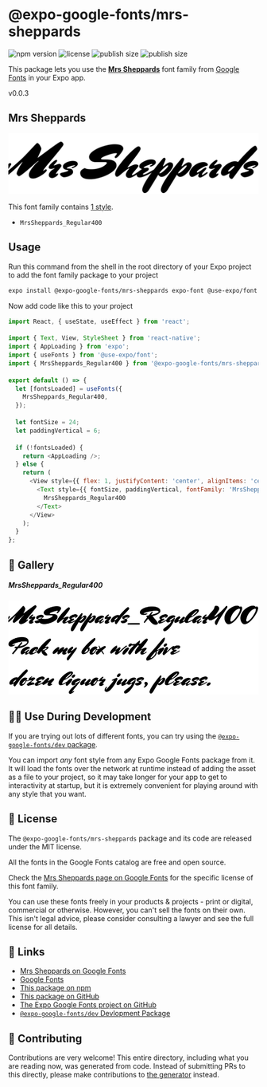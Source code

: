 # @expo-google-fonts/mrs-sheppards

![npm version](https://flat.badgen.net/npm/v/@expo-google-fonts/mrs-sheppards)
![license](https://flat.badgen.net/github/license/expo/google-fonts)
![publish size](https://flat.badgen.net/packagephobia/install/@expo-google-fonts/mrs-sheppards)
![publish size](https://flat.badgen.net/packagephobia/publish/@expo-google-fonts/mrs-sheppards)

This package lets you use the [**Mrs Sheppards**](https://fonts.google.com/specimen/Mrs+Sheppards) font family from [Google Fonts](https://fonts.google.com/) in your Expo app.

v0.0.3

## Mrs Sheppards

![Mrs Sheppards](./font-family.png)

This font family contains [1 style](#-gallery).

- `MrsSheppards_Regular400`

## Usage

Run this command from the shell in the root directory of your Expo project to add the font family package to your project
```sh
expo install @expo-google-fonts/mrs-sheppards expo-font @use-expo/font
```

Now add code like this to your project
```js
import React, { useState, useEffect } from 'react';

import { Text, View, StyleSheet } from 'react-native';
import { AppLoading } from 'expo';
import { useFonts } from '@use-expo/font';
import { MrsSheppards_Regular400 } from '@expo-google-fonts/mrs-sheppards';

export default () => {
  let [fontsLoaded] = useFonts({
    MrsSheppards_Regular400,
  });

  let fontSize = 24;
  let paddingVertical = 6;

  if (!fontsLoaded) {
    return <AppLoading />;
  } else {
    return (
      <View style={{ flex: 1, justifyContent: 'center', alignItems: 'center' }}>
        <Text style={{ fontSize, paddingVertical, fontFamily: 'MrsSheppards_Regular400' }}>
          MrsSheppards_Regular400
        </Text>
      </View>
    );
  }
};

```

## 🔡 Gallery

##### MrsSheppards_Regular400
![MrsSheppards_Regular400](./e405bf3cb038e30fac744c48068e8e3687a50c1b5cff874a57476b07f44b3b04.ttf.png)


## 👩‍💻 Use During Development

If you are trying out lots of different fonts, you can try using the [`@expo-google-fonts/dev` package](https://github.com/expo/google-fonts/tree/master/font-packages/dev#readme).

You can import *any* font style from any Expo Google Fonts package from it. It will load the fonts
over the network at runtime instead of adding the asset as a file to your project, so it may take longer
for your app to get to interactivity at startup, but it is extremely convenient
for playing around with any style that you want.

## 📖 License

The `@expo-google-fonts/mrs-sheppards` package and its code are released under the MIT license.

All the fonts in the Google Fonts catalog are free and open source.

Check the [Mrs Sheppards page on Google Fonts](https://fonts.google.com/specimen/Mrs+Sheppards) for the specific license of this font family.

You can use these fonts freely in your products & projects - print or digital, commercial or otherwise. However, you can't sell the fonts on their own. This isn't legal advice, please consider consulting a lawyer and see the full license for all details.

## 🔗 Links

- [Mrs Sheppards on Google Fonts](https://fonts.google.com/specimen/Mrs+Sheppards)
- [Google Fonts](https://fonts.google.com/)
- [This package on npm](https://www.npmjs.com/package/@expo-google-fonts/mrs-sheppards)
- [This package on GitHub](https://github.com/expo/google-fonts/tree/master/font-packages/mrs-sheppards)
- [The Expo Google Fonts project on GitHub](https://github.com/expo/google-fonts)
- [`@expo-google-fonts/dev` Devlopment Package](https://github.com/expo/google-fonts/tree/master/font-packages/dev)


## 🤝 Contributing

Contributions are very welcome! This entire directory, including what you are reading now, was generated from code. Instead of submitting PRs to this directly, please make contributions to [the generator](https://github.com/expo/google-fonts/tree/master/packages/generator) instead.
